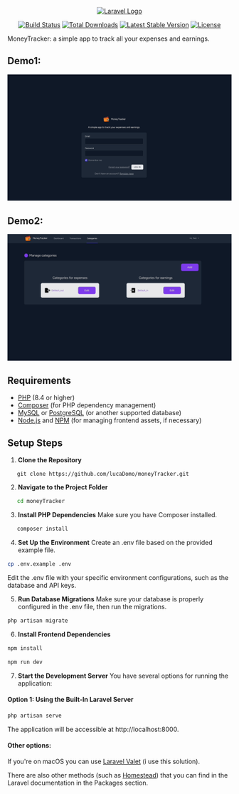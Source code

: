 
<p align="center"><a href="https://laravel.com" target="_blank"><img src="https://raw.githubusercontent.com/laravel/art/master/logo-lockup/5%20SVG/2%20CMYK/1%20Full%20Color/laravel-logolockup-cmyk-red.svg" width="400" alt="Laravel Logo"></a></p>

<p align="center">
<a href="https://github.com/laravel/framework/actions"><img src="https://github.com/laravel/framework/workflows/tests/badge.svg" alt="Build Status"></a>
<a href="https://packagist.org/packages/laravel/framework"><img src="https://img.shields.io/packagist/dt/laravel/framework" alt="Total Downloads"></a>
<a href="https://packagist.org/packages/laravel/framework"><img src="https://img.shields.io/packagist/v/laravel/framework" alt="Latest Stable Version"></a>
<a href="https://packagist.org/packages/laravel/framework"><img src="https://img.shields.io/packagist/l/laravel/framework" alt="License"></a>
</p>

MoneyTracker: a simple app to track all your expenses and earnings.

## Demo1:

![Demo1](/readmeFiles/moneytracker_gif_1.gif)

## Demo2:

![Demo2](/readmeFiles/moneytracker_gif_2.gif)


## Requirements

- [PHP](https://www.php.net/manual/en/install.php) (8.4 or higher)
- [Composer](https://getcomposer.org/) (for PHP dependency management)
- [MySQL](https://www.mysql.com/) or [PostgreSQL](https://www.postgresql.org/) (or another supported database)
- [Node.js](https://nodejs.org/) and [NPM](https://www.npmjs.com/) (for managing frontend assets, if necessary)


## Setup Steps

1. **Clone the Repository**

```shell
   git clone https://github.com/lucaDomo/moneyTracker.git
```

2. **Navigate to the Project Folder**

```bash
   cd moneyTracker
```

3. **Install PHP Dependencies**
Make sure you have Composer installed.

```bash
   composer install
```

4. **Set Up the Environment**
Create an .env file based on the provided example file.

```bash
cp .env.example .env
```

Edit the .env file with your specific environment configurations, such as the database and API keys.

5. **Run Database Migrations**
Make sure your database is properly configured in the .env file, then run the migrations.

```bash
php artisan migrate
```

6. **Install Frontend Dependencies**

```bash
npm install
```

```bash
npm run dev
```

7. **Start the Development Server**
You have several options for running the application:

#### Option 1: Using the Built-In Laravel Server

```bash
php artisan serve
```

The application will be accessible at http://localhost:8000.

#### Other options:
If you're on macOS you can use <a href="https://laravel.com/docs/11.x/valet">Laravel Valet</a> (i use this solution).

There are also other methods (such as <a href="https://laravel.com/docs/11.x/homestead">Homestead</a>) that you can find in the Laravel documentation in the Packages section.

